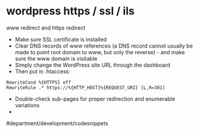 # wordpress https / ssl / ils
www redirect and https redirect

* Make sure SSL certificate is installed
* Clear DNS records of www references (a DNS record cannot usually be made to point root domain to www, but only the reverse) - and make sure the www domain is visitable
* Simply change the WordPress site URL through the dashboard
* Then put in .htaccess:
```
RewriteCond %{HTTPS} off
RewriteRule .* https://%{HTTP_HOST}%{REQUEST_URI} [L,R=301]
```
* Double-check sub-pages for proper redirection and enumerable variations
* 

#department/development/codesnippets